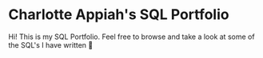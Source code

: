 # Charlotte Appiah's SQL Portfolio
Hi! This is my SQL Portfolio. Feel free to browse and take a look at some of the SQL's I have written :slightly_smiling_face: 
